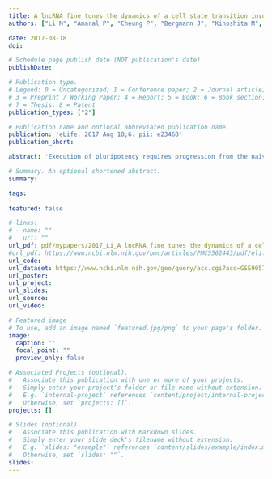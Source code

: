 ```yaml
---
title: A lncRNA fine tunes the dynamics of a cell state transition involving Lin28, let-7 and de novo DNA methylation
authors: ["Li M", "Amaral P", "Cheung P", "Bergmann J", "Kinoshita M", "Kalkan T", "Ralser M", samrobson, "Meyenn F", "Paramor M", "Yang F", "Chen C", "Nichols J", "Spector D", "Kouzarides T", "He L", "Smith A"]

date: 2017-08-18
doi: 

# Schedule page publish date (NOT publication's date).
publishDate: 

# Publication type.
# Legend: 0 = Uncategorized; 1 = Conference paper; 2 = Journal article;
# 3 = Preprint / Working Paper; 4 = Report; 5 = Book; 6 = Book section;
# 7 = Thesis; 8 = Patent
publication_types: ["2"]

# Publication name and optional abbreviated publication name.
publication: 'eLife. 2017 Aug 18;6. pii: e23468'
publication_short: 

abstract: 'Execution of pluripotency requires progression from the naïve status represented by mouse embryonic stem cells (ESCs) to a state capacitated for lineage specification. This transition is coordinated at multiple levels. Non-coding RNAs may contribute to this regulatory orchestra. We identified a rodent-specific long non-coding RNA (lncRNA) linc1281, hereafter Ephemeron (Eprn), that modulates the dynamics of exit from naïve pluripotency. Eprn deletion delays the extinction of ESC identity, an effect associated with perduring Nanog expression. In the absence of Eprn, Lin28a expression is reduced which results in persistence of let-7 microRNAs, and the up-regulation of de novo methyltransferases Dnmt3a/b is delayed. Dnmt3a/b deletion retards ES cell transition, correlating with delayed Nanog promoter methylation and phenocopying loss of Eprn or Lin28a. The connection from lncRNA to miRNA and DNA methylation facilitates the acute extinction of naïve pluripotency, a pre-requisite for rapid progression from preimplantation epiblast to gastrulation in rodents. Eprn illustrates how lncRNAs may introduce species-specific network modulations.'

# Summary. An optional shortened abstract.
summary: 

tags:
-
featured: false

# links:
# - name: ""
#   url: ""
url_pdf: pdf/mypapers/2017_Li_A lncRNA fine tunes the dynamics of a cell state transition involving Lin28, let-7 and de novo DNA methylation.pdf
#url_pdf: https://www.ncbi.nlm.nih.gov/pmc/articles/PMC5562443/pdf/elife-23468.pdf
url_code: 
url_dataset: https://www.ncbi.nlm.nih.gov/geo/query/acc.cgi?acc=GSE90574
url_poster: 
url_project:
url_slides: 
url_source: 
url_video: 

# Featured image
# To use, add an image named `featured.jpg/png` to your page's folder. 
image:
  caption: ''
  focal_point: ""
  preview_only: false

# Associated Projects (optional).
#   Associate this publication with one or more of your projects.
#   Simply enter your project's folder or file name without extension.
#   E.g. `internal-project` references `content/project/internal-project/index.md`.
#   Otherwise, set `projects: []`.
projects: []

# Slides (optional).
#   Associate this publication with Markdown slides.
#   Simply enter your slide deck's filename without extension.
#   E.g. `slides: "example"` references `content/slides/example/index.md`.
#   Otherwise, set `slides: ""`.
slides: 
---
```

